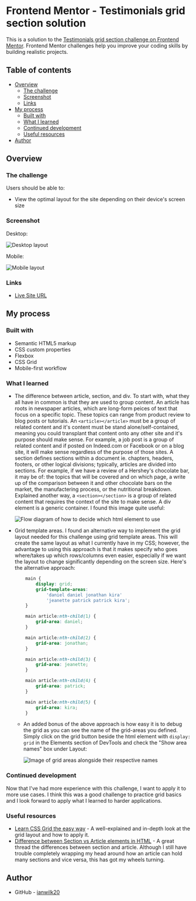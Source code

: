 # Frontend Mentor - Testimonials grid section solution

This is a solution to the [Testimonials grid section challenge on Frontend Mentor](https://www.frontendmentor.io/challenges/testimonials-grid-section-Nnw6J7Un7). Frontend Mentor challenges help you improve your coding skills by building realistic projects.

## Table of contents

-   [Overview](#overview)
    -   [The challenge](#the-challenge)
    -   [Screenshot](#screenshot)
    -   [Links](#links)
-   [My process](#my-process)
    -   [Built with](#built-with)
    -   [What I learned](#what-i-learned)
    -   [Continued development](#continued-development)
    -   [Useful resources](#useful-resources)
-   [Author](#author)

## Overview

### The challenge

Users should be able to:

-   View the optimal layout for the site depending on their device's screen size

### Screenshot

Desktop:

![Desktop layout](./design/desktop-layout.png)

Mobile:

![Mobile layout](./design/mobile-layout.png)

### Links

-   [Live Site URL](https://testimonials-ianwilk20.netlify.app/design/)

## My process

### Built with

-   Semantic HTML5 markup
-   CSS custom properties
-   Flexbox
-   CSS Grid
-   Mobile-first workflow

### What I learned

* The difference between article, section, and div. To start with, what they all have in common is that they are used to group content. An article has roots in newspaper articles, which are long-form peices of text that focus on a specific topic. These topics can range from product review to blog posts or tutorials. An `<article></article>` must be a group of related content and it's content must be stand alone/self-contained, meaning you could transplant that content onto any other site and it's purpose should make sense. For example, a job post is a group of related content and if posted on Indeed.com or Facebook or on a blog site, it will make sense regardless of the purpose of those sites. A section defines sections within a document ie. chapters, headers, footers, or other logical divisions; typically, articles are divided into sections. For example, if we have a review of a Hershey's chocolate bar, it may be of: the topics that will be covered and on which page, a write up of the comparison between it and other chocolate bars on the market, the manufactering process, or the nutritional breakdown. Explained another way, a `<section></section>` is a group of related content that requires the context of the site to make sense. A div element is a generic container. I found this image quite useful:

    ![Flow diagram of how to decide which html element to use](./design/htmlDoctor.png)

* Grid template areas. I found an alternative way to implement the grid layout needed for this challenge using grid template areas. This will create the same layout as what I currently have in my CSS; however, the advantage to using this approach is that it makes specify who goes where/takes up which rows/columns even easier, especially if we want the layout to change significantly depending on the screen size. Here's the alternative approach:

    ```CSS
        main {
            display: grid;
            grid-template-areas:
                'daniel daniel jonathan kira'
                'jeanette patrick patrick kira';
        }

        main article:nth-child(1) {
            grid-area: daniel;
        }

        main article:nth-child(2) {
            grid-area: jonathan;
        }

        main article:nth-child(3) {
            grid-area: jeanette;
        }

        main article:nth-child(4) {
            grid-area: patrick;
        }

        main article:nth-child(5) {
            grid-area: kira;
        }
    ```

    - An added bonus of the above approach is how easy it is to debug the grid as you can see the name of the grid-areas you defined. Simply click on the grid button beside the html element with `display: grid` in the Elements section of DevTools and check the "Show area names" box under Layout:

        ![Image of grid areas alongside their respective names](./design/GridAreas.png)

### Continued development

Now that I've had more experience with this challenge, I want to apply it to more use cases. I think this was a good challenge to practice grid basics and I look forward to apply what I learned to harder applications.

### Useful resources

-   [Learn CSS Grid the easy way](https://youtu.be/rg7Fvvl3taU) - A well-explained and in-depth look at the grid layout and how to apply it.
-   [Difference between Section vs Article elements in HTML](https://stackoverflow.com/questions/7549561/difference-between-section-vs-article-elements-in-html) - A great thread the differences between section and article. Although I still have trouble completely wrapping my head around how an article can hold many sections and vice versa, this has got my wheels turning.

## Author

-   GitHub - [ianwilk20](https://github.com/ianwilk20)
